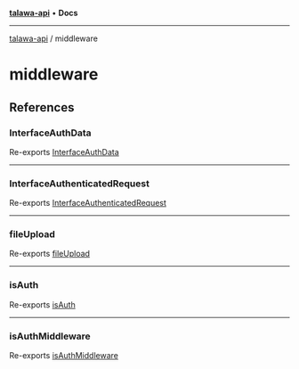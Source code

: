 [**talawa-api**](../README.md) • **Docs**

***

[talawa-api](../modules.md) / middleware

# middleware

## References

### InterfaceAuthData

Re-exports [InterfaceAuthData](isAuth/interfaces/InterfaceAuthData.md)

***

### InterfaceAuthenticatedRequest

Re-exports [InterfaceAuthenticatedRequest](isAuth/interfaces/InterfaceAuthenticatedRequest.md)

***

### fileUpload

Re-exports [fileUpload](fileUpload/functions/fileUpload.md)

***

### isAuth

Re-exports [isAuth](isAuth/functions/isAuth.md)

***

### isAuthMiddleware

Re-exports [isAuthMiddleware](isAuth/functions/isAuthMiddleware.md)
